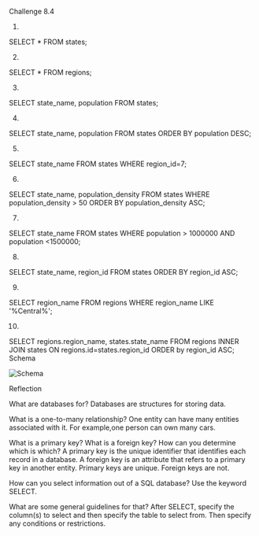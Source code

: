 
Challenge 8.4

1. 
SELECT * FROM states;

2. 
SELECT * FROM regions;

3. 
SELECT state_name, population FROM states;

4. 
SELECT state_name, population
FROM states
ORDER BY population DESC;

5.
SELECT state_name
FROM states
WHERE region_id=7;

6.
SELECT state_name, population_density
FROM states
WHERE population_density > 50
ORDER BY population_density ASC;

7.
SELECT state_name
FROM states
WHERE population > 1000000
AND population <1500000;

8.
SELECT state_name, region_id
FROM states
ORDER BY region_id ASC;

9.
SELECT region_name
FROM regions
WHERE region_name LIKE '%Central%';

10.
SELECT regions.region_name, states.state_name
FROM regions
INNER JOIN states
ON regions.id=states.region_id
ORDER by region_id ASC;
Schema

![Schema](./imgs/schema8.4.png)


Reflection

What are databases for? 
Databases are structures for storing data.

What is a one-to-many relationship?
One entity can have many entities associated with it. For example,one person can own many cars.

What is a primary key? What is a foreign key? How can you determine which is which? A primary key is the unique identifier that identifies each record in a database. A foreign key is an attribute that refers to a primary key in another entity. Primary keys are unique. Foreign keys are not.

How can you select information out of a SQL database? 
Use the keyword SELECT.

What are some general guidelines for that?
After SELECT, specify the column(s) to select and then specify the table to select from. Then specify any conditions or restrictions.
